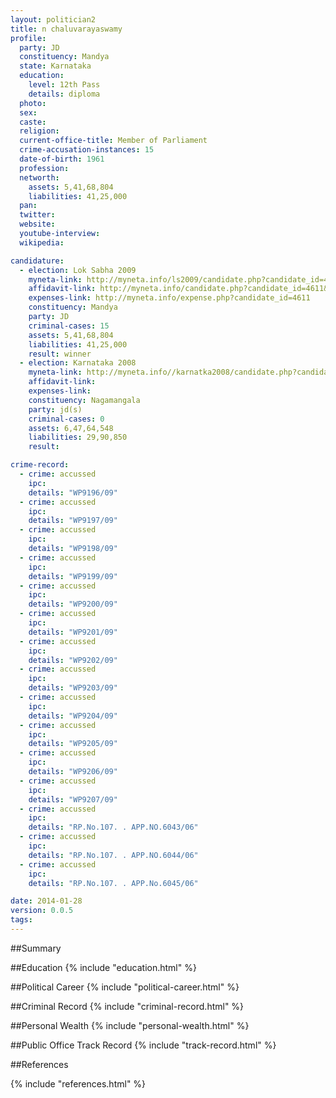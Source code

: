 ```yaml
---
layout: politician2
title: n chaluvarayaswamy
profile: 
  party: JD
  constituency: Mandya
  state: Karnataka
  education: 
    level: 12th Pass
    details: diploma
  photo: 
  sex: 
  caste: 
  religion: 
  current-office-title: Member of Parliament
  crime-accusation-instances: 15
  date-of-birth: 1961
  profession: 
  networth: 
    assets: 5,41,68,804
    liabilities: 41,25,000
  pan: 
  twitter: 
  website: 
  youtube-interview: 
  wikipedia: 

candidature: 
  - election: Lok Sabha 2009
    myneta-link: http://myneta.info/ls2009/candidate.php?candidate_id=4611
    affidavit-link: http://myneta.info/candidate.php?candidate_id=4611&scan=original
    expenses-link: http://myneta.info/expense.php?candidate_id=4611
    constituency: Mandya 
    party: JD
    criminal-cases: 15
    assets: 5,41,68,804
    liabilities: 41,25,000
    result: winner 
  - election: Karnataka 2008
    myneta-link: http://myneta.info//karnatka2008/candidate.php?candidate_id=1611
    affidavit-link: 
    expenses-link: 
    constituency: Nagamangala 
    party: jd(s)
    criminal-cases: 0
    assets: 6,47,64,548
    liabilities: 29,90,850
    result:  

crime-record: 
  - crime: accussed
    ipc: 
    details: "WP9196/09" 
  - crime: accussed
    ipc: 
    details: "WP9197/09" 
  - crime: accussed
    ipc: 
    details: "WP9198/09" 
  - crime: accussed
    ipc: 
    details: "WP9199/09" 
  - crime: accussed
    ipc: 
    details: "WP9200/09" 
  - crime: accussed
    ipc: 
    details: "WP9201/09" 
  - crime: accussed
    ipc: 
    details: "WP9202/09" 
  - crime: accussed
    ipc: 
    details: "WP9203/09" 
  - crime: accussed
    ipc: 
    details: "WP9204/09" 
  - crime: accussed
    ipc: 
    details: "WP9205/09" 
  - crime: accussed
    ipc: 
    details: "WP9206/09" 
  - crime: accussed
    ipc: 
    details: "WP9207/09" 
  - crime: accussed
    ipc: 
    details: "RP.No.107. . APP.NO.6043/06" 
  - crime: accussed
    ipc: 
    details: "RP.No.107. . APP.NO.6044/06" 
  - crime: accussed
    ipc: 
    details: "RP.No.107. . APP.No.6045/06" 

date: 2014-01-28
version: 0.0.5
tags: 
---
```

##Summary


##Education
{% include "education.html" %}


##Political Career
{% include "political-career.html" %}


##Criminal Record
{% include "criminal-record.html" %}


##Personal Wealth
{% include "personal-wealth.html" %}


##Public Office Track Record
{% include "track-record.html" %}


##References


{% include "references.html" %}